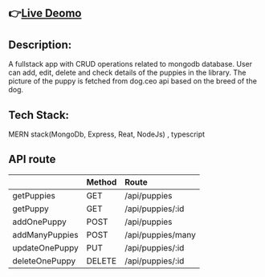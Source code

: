 ## 👉[Live Deomo](https://puppies-library.vercel.app/) 

## Description:   
A fullstack app with CRUD operations related to mongodb database. 
User can add, edit, delete and check details of the puppies in the library.
The picture of the puppy is fetched from dog.ceo api based on the breed of the dog.

## Tech Stack:   
MERN stack(MongoDb, Express, Reat, NodeJs) , typescript  

## API route
|               |  Method |  Route           |
| :-------------|:--------| :-------------   |
| getPuppies    |  GET    | /api/puppies    |
| getPuppy      |  GET    | /api/puppies/:id |
| addOnePuppy   |  POST   | /api/puppies     |
|addManyPuppies |  POST   | /api/puppies/many|
|updateOnePuppy |  PUT    | /api/puppies/:id | 
|deleteOnePuppy | DELETE  | /api/puppies/:id |

